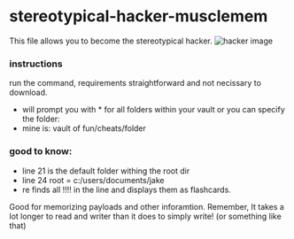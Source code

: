 # stereotypical-hacker-musclemem

This file allows you to become the stereotypical hacker. 
![hacker image](https://www.google.com/url?sa=i&url=https%3A%2F%2Funsplash.com%2Fs%2Fphotos%2Fhacker&psig=AOvVaw3fMSwjZt17WcIuccaoIhb3&ust=1639754185111000&source=images&cd=vfe&ved=0CAsQjRxqFwoTCND1hMHO6PQCFQAAAAAdAAAAABAU)

### instructions 

run the command, requirements straightforward and not necissary to download. 

- will prompt you with * for all folders within your vault or you can specify the folder:
- mine is: vault of fun/cheats/folder 

### good to know: 
- line 21 is the default folder withing the root dir 
- line 24 root = c:/users/documents/jake 
- re finds all !!!! in the line and displays them as flashcards. 

Good for memorizing payloads and other inforamtion. Remember, It takes a lot longer to read and writer than it does to simply write! (or something like that) 






